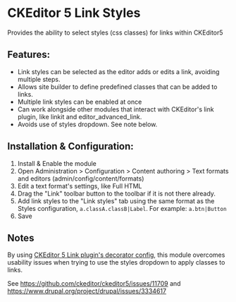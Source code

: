 # CKEditor 5 Link Styles

Provides the ability to select styles (css classes) for links within CKEditor5

## Features:
- Link styles can be selected as the editor adds or edits a link, avoiding multiple steps.
- Allows site builder to define predefined classes that can be added to links.
- Multiple link styles can be enabled at once
- Can work alongside other modules that interact with CKEditor's link plugin, like linkit and editor_advanced_link.
- Avoids use of styles dropdown. See note below.

## Installation & Configuration:

1. Install & Enable the module
2. Open Administration > Configuration > Content authoring >
   Text formats and editors (admin/config/content/formats)
3. Edit a text format's settings, like Full HTML
4. Drag the "Link" toolbar button to the toolbar if it is not there already.
5. Add link styles to the "Link styles" tab using the same format as the Styles configuration,
   `a.classA.classB|Label`. For example: `a.btn|Button`
6. Save


## Notes

By using [CKEditor 5 Link plugin's decorator config](https://ckeditor.com/docs/ckeditor5/latest/features/link.html), 
this module overcomes usability issues when trying to use the styles dropdown to apply classes to links. 

See https://github.com/ckeditor/ckeditor5/issues/11709 and https://www.drupal.org/project/drupal/issues/3334617